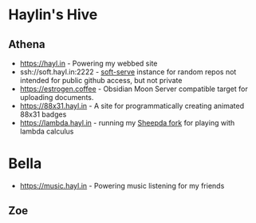 # Haylin's Hive

## Athena

- https://hayl.in - Powering my webbed site
- ssh://soft.hayl.in:2222 - [soft-serve](https://github.com/charmbracelet/soft-serve) instance for random repos not intended for public github access, but not private
- https://estrogen.coffee - Obsidian Moon Server compatible target for uploading documents.
- https://88x31.hayl.in - A site for programmatically creating animated 88x31 badges
- https://lambda.hayl.in - running my [Sheepda fork](https://github.com/haylinmoore/sheepda) for playing with lambda calculus

# Bella
- https://music.hayl.in - Powering music listening for my friends

## Zoe

